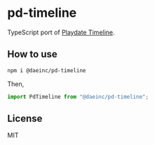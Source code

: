 # pd-timeline

TypeScript port of [Playdate Timeline](https://github.com/mierau/playdate-timeline).

## How to use

```sh
npm i @daeinc/pd-timeline
```

Then,

```ts
import PdTimeline from "@daeinc/pd-timeline";
```

## License

MIT
